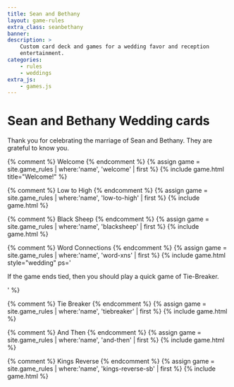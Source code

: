 ```yaml
---
title: Sean and Bethany
layout: game-rules
extra_class: seanbethany
banner:
description: >
    Custom card deck and games for a wedding favor and reception
    entertainment.
categories:
    - rules
    - weddings
extra_js:
    - games.js
---
```



<h1 class="page-heading">Sean and Bethany Wedding cards</h1>

<div>
<p>Thank you for celebrating the marriage of Sean and Bethany. They are grateful to know you.</p>

</div>

{% comment %} Welcome {% endcomment %}
{% assign game = site.game_rules | where:'name', 'welcome' | first %}
 {% include game.html title="Welcome!" %}

{% comment %} Low to High {% endcomment %}
{% assign game = site.game_rules | where:'name', 'low-to-high' | first %}
 {% include game.html %}

{% comment %} Black Sheep {% endcomment %}
{% assign game = site.game_rules | where:'name', 'blacksheep' | first %}
 {% include game.html %}

{% comment %} Word Connections {% endcomment %}
{% assign game = site.game_rules | where:'name', 'word-xns' | first %}
 {% include game.html style="wedding" ps='<p>If the game ends tied, then you should play a quick game of Tie-Breaker.</p>' %}

{% comment %} Tie Breaker {% endcomment %}
{% assign game = site.game_rules | where:'name', 'tiebreaker' | first %}
 {% include game.html %}

{% comment %} And Then {% endcomment %}
{% assign game = site.game_rules | where:'name', 'and-then' | first %}
 {% include game.html %}

{% comment %} Kings Reverse {% endcomment %}
{% assign game = site.game_rules | where:'name', 'kings-reverse-sb' | first %}
 {% include game.html %}

<script>
$( document ).ready(function() {
    $('.word-connections').connectionsBoard();
    loadLegacyRules('1xhag1ERquvejlk48ZH2RBdg8yZcKVT0DJszHYaUx63U', '#new-kingsreverse-rules');
});
</script>